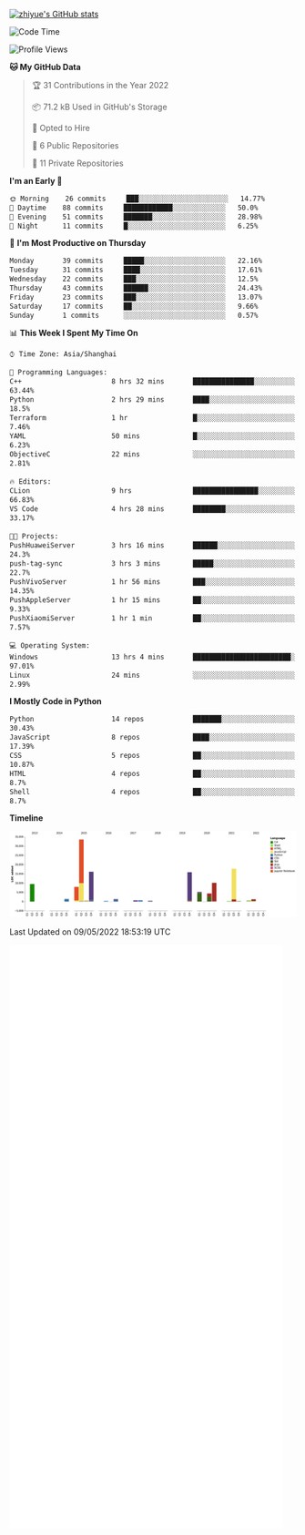 
[![zhiyue's GitHub stats](https://github-readme-stats.vercel.app/api?username=zhiyue)](https://github.com/anuraghazra/github-readme-stats&&show_icons=true)

<!--START_SECTION:waka-->
![Code Time](http://img.shields.io/badge/Code%20Time-0-blue)

![Profile Views](http://img.shields.io/badge/Profile%20Views-10-blue)

**🐱 My GitHub Data** 

> 🏆 31 Contributions in the Year 2022
 > 
> 📦 71.2 kB Used in GitHub's Storage 
 > 
> 💼 Opted to Hire
 > 
> 📜 6 Public Repositories 
 > 
> 🔑 11 Private Repositories  
 > 
**I'm an Early 🐤** 

```text
🌞 Morning    26 commits     ███░░░░░░░░░░░░░░░░░░░░░░   14.77% 
🌆 Daytime    88 commits     ████████████░░░░░░░░░░░░░   50.0% 
🌃 Evening    51 commits     ███████░░░░░░░░░░░░░░░░░░   28.98% 
🌙 Night      11 commits     █░░░░░░░░░░░░░░░░░░░░░░░░   6.25%

```
📅 **I'm Most Productive on Thursday** 

```text
Monday       39 commits     █████░░░░░░░░░░░░░░░░░░░░   22.16% 
Tuesday      31 commits     ████░░░░░░░░░░░░░░░░░░░░░   17.61% 
Wednesday    22 commits     ███░░░░░░░░░░░░░░░░░░░░░░   12.5% 
Thursday     43 commits     ██████░░░░░░░░░░░░░░░░░░░   24.43% 
Friday       23 commits     ███░░░░░░░░░░░░░░░░░░░░░░   13.07% 
Saturday     17 commits     ██░░░░░░░░░░░░░░░░░░░░░░░   9.66% 
Sunday       1 commits      ░░░░░░░░░░░░░░░░░░░░░░░░░   0.57%

```


📊 **This Week I Spent My Time On** 

```text
⌚︎ Time Zone: Asia/Shanghai

💬 Programming Languages: 
C++                      8 hrs 32 mins       ███████████████░░░░░░░░░░   63.44% 
Python                   2 hrs 29 mins       ████░░░░░░░░░░░░░░░░░░░░░   18.5% 
Terraform                1 hr                █░░░░░░░░░░░░░░░░░░░░░░░░   7.46% 
YAML                     50 mins             █░░░░░░░░░░░░░░░░░░░░░░░░   6.23% 
ObjectiveC               22 mins             ░░░░░░░░░░░░░░░░░░░░░░░░░   2.81%

🔥 Editors: 
CLion                    9 hrs               ████████████████░░░░░░░░░   66.83% 
VS Code                  4 hrs 28 mins       ████████░░░░░░░░░░░░░░░░░   33.17%

🐱‍💻 Projects: 
PushHuaweiServer         3 hrs 16 mins       ██████░░░░░░░░░░░░░░░░░░░   24.3% 
push-tag-sync            3 hrs 3 mins        █████░░░░░░░░░░░░░░░░░░░░   22.7% 
PushVivoServer           1 hr 56 mins        ███░░░░░░░░░░░░░░░░░░░░░░   14.35% 
PushAppleServer          1 hr 15 mins        ██░░░░░░░░░░░░░░░░░░░░░░░   9.33% 
PushXiaomiServer         1 hr 1 min          ██░░░░░░░░░░░░░░░░░░░░░░░   7.57%

💻 Operating System: 
Windows                  13 hrs 4 mins       ████████████████████████░   97.01% 
Linux                    24 mins             ░░░░░░░░░░░░░░░░░░░░░░░░░   2.99%

```

**I Mostly Code in Python** 

```text
Python                   14 repos            ███████░░░░░░░░░░░░░░░░░░   30.43% 
JavaScript               8 repos             ████░░░░░░░░░░░░░░░░░░░░░   17.39% 
CSS                      5 repos             ██░░░░░░░░░░░░░░░░░░░░░░░   10.87% 
HTML                     4 repos             ██░░░░░░░░░░░░░░░░░░░░░░░   8.7% 
Shell                    4 repos             ██░░░░░░░░░░░░░░░░░░░░░░░   8.7%

```


**Timeline**

![Chart not found](https://raw.githubusercontent.com/zhiyue/zhiyue/main/charts/bar_graph.png) 


 Last Updated on 09/05/2022 18:53:19 UTC
<!--END_SECTION:waka-->

<!-- [![Top Langs](https://github-readme-stats.vercel.app/api/top-langs/?username=zhiyue)](https://github.com/anuraghazra/github-readme-stats) -->

![](./github-metrics.svg)

